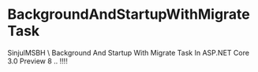 # BackgroundAndStartupWithMigrateTask
SinjulMSBH \\ Background And Startup With Migrate Task In ASP.NET Core 3.0 Preview 8 .. !!!!
   
